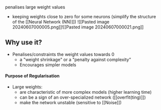 penalises large weight values
- keeping weights close to zero for some neurons (simplify the structure of the [[Neural Network (NN)]])
![[Pasted image 20240607000005.png]]![[Pasted image 20240607000021.png]]
## Why use it?
- Penalises/constraints the weight values towards 0
	- a "weight shrinkage" or a "penalty against complexity"
	- Encourages simpler models
#### Purpose of Regularisation
- Large weights:
	- are characteristic of more complex models (higher learning time)
	- can be a sign of an over-specialized network ([[overfit(ting)]])
	- make the network unstable (sensitive to [[Noise]])
